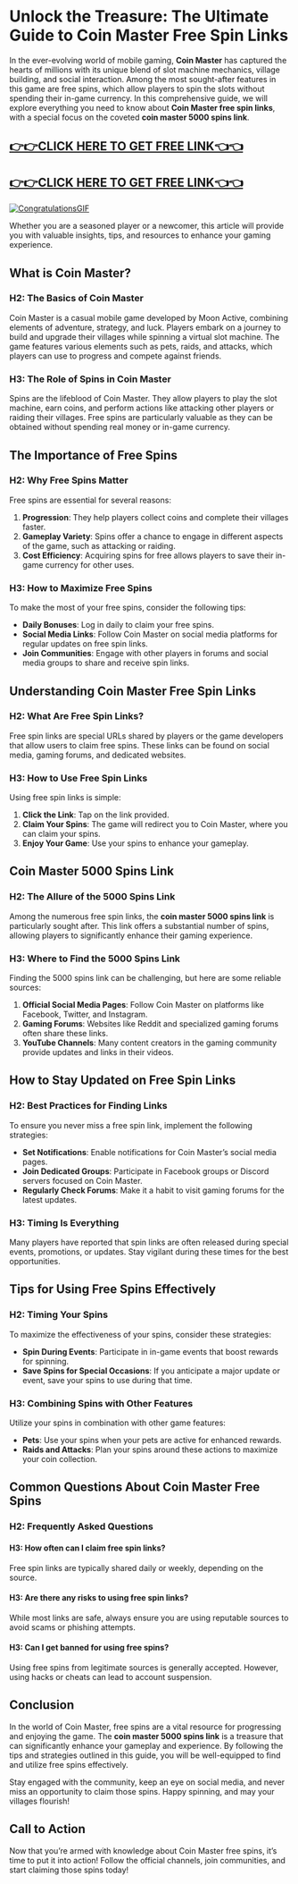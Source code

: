 # Unlock the Treasure: The Ultimate Guide to Coin Master Free Spin Links

In the ever-evolving world of mobile gaming, **Coin Master** has captured the hearts of millions with its unique blend of slot machine mechanics, village building, and social interaction. Among the most sought-after features in this game are free spins, which allow players to spin the slots without spending their in-game currency. In this comprehensive guide, we will explore everything you need to know about **Coin Master free spin links**, with a special focus on the coveted **coin master 5000 spins link**. 

[👉👉CLICK HERE TO GET FREE LINK👈👈](https://todaylink.site/CoinsLink/)
--
[👉👉CLICK HERE TO GET FREE LINK👈👈](https://todaylink.site/CoinsLink/)
--


[![CongratulationsGIF](https://github.com/user-attachments/assets/4c627847-432d-460f-bed2-1ff9b6f8a020)](https://todaylink.site/CoinsLink/)



Whether you are a seasoned player or a newcomer, this article will provide you with valuable insights, tips, and resources to enhance your gaming experience.

## What is Coin Master?

### H2: The Basics of Coin Master

Coin Master is a casual mobile game developed by Moon Active, combining elements of adventure, strategy, and luck. Players embark on a journey to build and upgrade their villages while spinning a virtual slot machine. The game features various elements such as pets, raids, and attacks, which players can use to progress and compete against friends.

### H3: The Role of Spins in Coin Master

Spins are the lifeblood of Coin Master. They allow players to play the slot machine, earn coins, and perform actions like attacking other players or raiding their villages. Free spins are particularly valuable as they can be obtained without spending real money or in-game currency.

## The Importance of Free Spins

### H2: Why Free Spins Matter

Free spins are essential for several reasons:

1. **Progression**: They help players collect coins and complete their villages faster.
2. **Gameplay Variety**: Spins offer a chance to engage in different aspects of the game, such as attacking or raiding.
3. **Cost Efficiency**: Acquiring spins for free allows players to save their in-game currency for other uses.

### H3: How to Maximize Free Spins

To make the most of your free spins, consider the following tips:

- **Daily Bonuses**: Log in daily to claim your free spins.
- **Social Media Links**: Follow Coin Master on social media platforms for regular updates on free spin links.
- **Join Communities**: Engage with other players in forums and social media groups to share and receive spin links.

## Understanding Coin Master Free Spin Links

### H2: What Are Free Spin Links?

Free spin links are special URLs shared by players or the game developers that allow users to claim free spins. These links can be found on social media, gaming forums, and dedicated websites.

### H3: How to Use Free Spin Links

Using free spin links is simple:

1. **Click the Link**: Tap on the link provided.
2. **Claim Your Spins**: The game will redirect you to Coin Master, where you can claim your spins.
3. **Enjoy Your Game**: Use your spins to enhance your gameplay.

## Coin Master 5000 Spins Link

### H2: The Allure of the 5000 Spins Link

Among the numerous free spin links, the **coin master 5000 spins link** is particularly sought after. This link offers a substantial number of spins, allowing players to significantly enhance their gaming experience.

### H3: Where to Find the 5000 Spins Link

Finding the 5000 spins link can be challenging, but here are some reliable sources:

1. **Official Social Media Pages**: Follow Coin Master on platforms like Facebook, Twitter, and Instagram.
2. **Gaming Forums**: Websites like Reddit and specialized gaming forums often share these links.
3. **YouTube Channels**: Many content creators in the gaming community provide updates and links in their videos.

## How to Stay Updated on Free Spin Links

### H2: Best Practices for Finding Links

To ensure you never miss a free spin link, implement the following strategies:

- **Set Notifications**: Enable notifications for Coin Master’s social media pages.
- **Join Dedicated Groups**: Participate in Facebook groups or Discord servers focused on Coin Master.
- **Regularly Check Forums**: Make it a habit to visit gaming forums for the latest updates.

### H3: Timing Is Everything

Many players have reported that spin links are often released during special events, promotions, or updates. Stay vigilant during these times for the best opportunities.

## Tips for Using Free Spins Effectively

### H2: Timing Your Spins

To maximize the effectiveness of your spins, consider these strategies:

- **Spin During Events**: Participate in in-game events that boost rewards for spinning.
- **Save Spins for Special Occasions**: If you anticipate a major update or event, save your spins to use during that time.

### H3: Combining Spins with Other Features

Utilize your spins in combination with other game features:

- **Pets**: Use your spins when your pets are active for enhanced rewards.
- **Raids and Attacks**: Plan your spins around these actions to maximize your coin collection.

## Common Questions About Coin Master Free Spins

### H2: Frequently Asked Questions

#### H3: How often can I claim free spin links?

Free spin links are typically shared daily or weekly, depending on the source. 

#### H3: Are there any risks to using free spin links?

While most links are safe, always ensure you are using reputable sources to avoid scams or phishing attempts.

#### H3: Can I get banned for using free spins?

Using free spins from legitimate sources is generally accepted. However, using hacks or cheats can lead to account suspension.

## Conclusion

In the world of Coin Master, free spins are a vital resource for progressing and enjoying the game. The **coin master 5000 spins link** is a treasure that can significantly enhance your gameplay and experience. By following the tips and strategies outlined in this guide, you will be well-equipped to find and utilize free spins effectively.

Stay engaged with the community, keep an eye on social media, and never miss an opportunity to claim those spins. Happy spinning, and may your villages flourish!

## Call to Action

Now that you’re armed with knowledge about Coin Master free spins, it’s time to put it into action! Follow the official channels, join communities, and start claiming those spins today!
